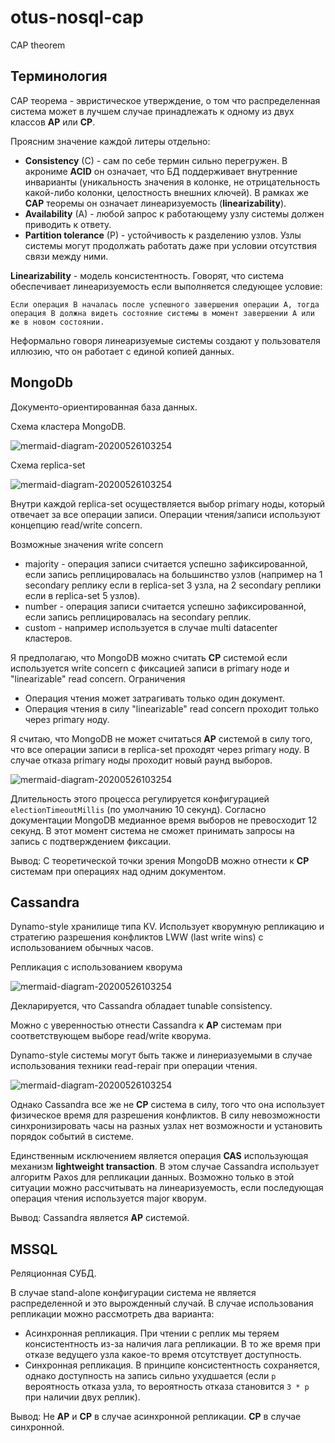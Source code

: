 # otus-nosql-cap
CAP theorem

## Терминология

CAP теорема - эвристическое утверждение, о том что распределенная система может в лучшем случае принадлежать к одному из двух классов **AP** или **CP**.

Проясним значение каждой литеры отдельно:
* **Consistency** (C) - сам по себе термин сильно перегружен. В акрониме **ACID** он означает, что БД поддерживает внутренние инварианты (уникальность значения в колонке, не отрицательность какой-либо колонки, целостность внешних ключей). В рамках же **CAP** теоремы он означает линеаризуемость (**linearizability**).
* **Availability** (A) - любой запрос к работающему узлу системы должен приводить к ответу.
* **Partition tolerance** (P) - устойчивость к разделению узлов. Узлы системы могут продолжать работать даже при условии отсутствия связи между ними.

**Linearizability** - модель консистентность. Говорят, что система обеспечивает линеаризуемость если выполняется следующее условие:
```
Если операция В началась после успешного завершения операции А, тогда операция В должна видеть состояние системы в момент завершении А или же в новом состоянии.
```

Неформально говоря линеаризуемые системы создают у пользователя иллюзию, что он работает с единой копией данных.


## MongoDb

Документо-ориентированная база данных.

Схема кластера MongoDB.

![mermaid-diagram-20200526103254](../pictures/mongo-cluster.png)

Схема replica-set

![mermaid-diagram-20200526103254](../pictures/mongo-replication.png)

Внутри каждой replica-set осуществляется выбор primary ноды, который отвечает за все операции записи.
Операции чтения/записи используют концепцию read/write concern.

Возможные значения write concern
* majority - операция записи считается успешно зафиксированной, если запись реплицировалась на большинство узлов (например на 1 secondary реплику если в replica-set 3 узла, на 2 secondary реплики если в replica-set 5 узлов).
* number - операция записи считается успешно зафиксированной, если запись реплицировалась на <number> secondary реплик.
* custom - например используется в случае multi datacenter кластеров.

Я предполагаю, что MongoDB можно считать **CP** системой если используется write concern с фиксацией записи в primary ноде и "linearizable" read concern.
Ограничения
* Операция чтения может затрагивать только один документ.
* Операция чтения в силу "linearizable" read concern проходит только через primary ноду.

Я считаю, что MongoDB не может считаться **AP** системой в силу того, что все операции записи в replica-set проходят через primary ноду. В случае отказа primary ноды проходит новый раунд выборов.

![mermaid-diagram-20200526103254](../pictures/mongo-leader-election.png)

Длительность этого процесса регулируется конфигурацией `electionTimeoutMillis` (по умолчанию 10 секунд). Согласно документации MongoDB медианное время выборов не превосходит 12 секунд. В этот момент система не сможет принимать запросы на запись с подтверждением фиксации.

Вывод: C теоретической точки зрения MongoDB можно отнести к **CP** системам при операциях над одним документом.

## Cassandra

Dynamo-style хранилище типа KV. Использует кворумную репликацию и стратегию разрешения конфликтов LWW (last write wins) с использованием обычных часов.

Репликация с использованием кворума

![mermaid-diagram-20200526103254](../pictures/dynamo-quorum.png)

Декларируется, что Cassandra обладает tunable consistency.

Можно с уверенностью отнести Cassandra к **AP** системам при соответствующем выборе read/write кворума.

Dynamo-style системы могут быть также и линериазуемыми в случае использования техники read-repair при операции чтения.

![mermaid-diagram-20200526103254](../pictures/read-repair.png)

Однако Cassandra все же не **CP** система в силу, того что она использует физическое время для разрешения конфликтов. В силу невозможности синхронизировать часы на разных узлах нет возможности и установить порядок событий в системе.

Единственным исключением является операция **CAS** использующая механизм **lightweight transaction**. В этом случае Cassandra использует алгоритм Paxos для репликации данных.
Возможно только в этой ситуации можно рассчитывать на линеаризуемость, если последующая операция чтения используется major кворум.

Вывод: Cassandra является **AP** системой.

## MSSQL

Реляционная СУБД.

В случае stand-alone конфигурации система не является распределенной и это вырожденный случай.
В случае использования репликации можно рассмотреть два варианта:
* Асинхронная репликация. При чтении с реплик мы теряем консистентность из-за наличия лага репликации. В то же время при отказе ведущего узла какое-то время отсутствует доступность.
* Синхронная репликация. В принципе консистентность сохраняется, однако доступность на запись сильно ухудшается (если `p` вероятность отказа узла, то вероятность отказа становится `3 * p` при наличии двух реплик).

Вывод: Не **AP** и **CP** в случае асинхронной репликации. **CP** в случае синхронной.
